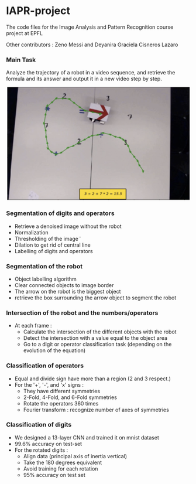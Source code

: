 # IAPR-project
The code files for the Image Analysis and Pattern Recognition course project at EPFL 

Other contributors : Zeno Messi and Deyanira Graciela Cisneros Lazaro 

### Main Task 
Analyze the trajectory of a robot in a video sequence, and retrieve the formula and its answer and output it in a new video step by step.

![alt text](https://github.com/aymenbahroun/IAPR-project/blob/main/iapr_output_example.png?raw=true)

### Segmentation of digits and operators 

* Retrieve a denoised image without the robot
* Normalization
* Thresholding of the image¨
* Dilation to get rid of central line 
* Labelling of digits and operators 

### Segmentation of the robot

* Object labelling algorithm
* Clear connected objects to image border 
* The arrow on the robot is the biggest object
* retrieve the box surrounding the arrow object to segment the robot

### Intersection of the robot and the numbers/operators 

* At each frame :
  * Calculate the intersection of the different objects with the robot
  * Detect the intersection with a value equal to the object area
  * Go to a digit or operator classification task (depending on the evolution of the equation)

### Classification of operators 

* Equal and divide sign have more than a region (2 and 3 respect.)
* For the '+', '-', and 'x' signs :
  * They have different symmetries 
  * 2-Fold, 4-Fold, and 6-Fold symmetries 
  * Rotate the operators 360 times 
  * Fourier transform : recognize number of axes of symmetries 
  
### Classification of digits 

* We designed a 13-layer CNN and trained it on mnist dataset 
* 99.6% accuracy on test-set 
* For the rotated digits :
  * Align data (principal axis of inertia vertical)
  * Take the 180 degrees equivalent 
  * Avoid training for each rotation 
  * 95% accuracy on test set 

